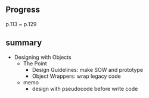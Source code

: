 ## Progress
p.113 ~ p.129

## summary
- Designing with Objects
  - The Point
    - Design Guidelines: make SOW and prototype
    - Object Wrappers: wrap legacy code
  - memo
    - design with pseudocode before write code
